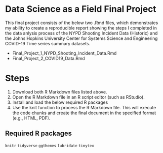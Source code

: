 # Data Science as a Field Final Project
This final project consists of the below two .Rmd files, which demonstrates my ability to create a reproducible report showing the steps 
I completed in the data anlysis process of the NYPD Shooting Incident Data (Historic) and the Johns Hopkins University Center for Systems Science and Engineering
COVID-19 Time series summary datasets.

* Final_Project_1_NYPD_Shooting_Incident_Data.Rmd
* Final_Project_2_COVID19_Data.Rmd

# Steps
1. Download both R Markdown files listed above.
2. Open the R Markdown file in an R script editor (such as RStudio).
3. Install and load the below required R packages
4. Use the knit function to process the R Markdown file. This will execute the code chunks and create the final document in the specified format (e.g., HTML, PDF).

## Required R packages
`knitr`
`tidyverse`
`ggthemes`
`lubridate`
`tinytex`

